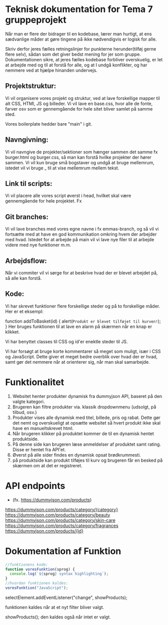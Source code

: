 # Teknisk dokumentation for Tema 7 gruppeprojekt

Når man er flere der bidrager til en kodebase, lærer man hurtigt, at ens sædvanlige måder at gøre tingene på ikke nødvendigvis er logisk for alle.

Skriv derfor jeres fælles retningslinjer for punkterne herunder(tilføj gerne flere selv), sådan som det giver bedst mening for jer som gruppe. Dokumentationen sikre, at jeres fælles kodebase forbliver overskuelig, er let at arbejde med og til at forstå for alle, og at I undgå konflikter, og har nemmere ved at hjælpe hinanden undervejs.

## Projektstruktur:

<!-- Beslut, hvordan I vil organisere jeres projekt – struktur for mapper og filer.
- Hvordan organiserer I billeder, fonte og andre ressourcer?
- Hvor placerer I boilerplate?(fx CSS- og JavaScript-filer, der bruges på tværs af projektet)
- Hvor placerer I HTML, CSS- og JavaScript-filer til fx detaljevisning og listevisning? -->

Vi vil organisere vores projekt og struktur, ved at lave forskellige mapper til alt CSS, HTMl, JS og billeder. Vi vil lave en base.css, hvor alle de fonte, farver osv som er gennemgående for hele sitet bliver samlet på samme sted.

Vores boilerplate hedder bare "main" i git.

## Navngivning:

<!-- Beslutte hvordan i vil navngive filer og mapper for at sikre en ensartet struktur og undgå forvirring.

- Hvordan navngiver I filnavne? (fx små bogstaver, ingen mellemrum, brug af - eller \_)
- Hvordan sikre I at det er til at forstå hvilke HTML-, CSS- og JavaScript-filer der høre sammen? -->

Vi vil navngive de projekter/sektioner som hænger sammen det samme fx burger.html og burger.css, så man kan forstå hvilke projekter der hører sammen. Vi vil kun bruge små bogstaver og undgå at bruge mellemrum, istedet vil vi bruge \_ til at vise mellemrum mellem tekst.

## Link til scripts:

<!--
- Hvor placerer I script referencer i HTML'en? (fx i <head> med defer attribute, eller sidst i <body>) -->

Vi vil placere alle vores script øverst i head, hvilket skal være gennemgående for hele projektet. Fx

   <script src="./JS/base.js" defer></script>

## Git branches:

<!-- - Hvordan navngiver I branches, så alle kan forstår hvem der arbejder i branchen og på hvad?(fx feature-lotte-formular) -->

Vi vil lave branches med vores egne navne i fx emmas-branch, og så vil vi fortsætte med at have en god kommunikation omkring hvem der arbejder med hvad. Istedet for at arbejde på main vil vi lave nye filer til at arbejde videre med nye funktioner m.m.

## Arbejdsflow:

<!--
- Hvordan fordeler I arbejdet, så I undgår at flere arbejder i de samme filer samtidigt?
- Hvordan sikrer I, at commit-beskeder er beskrivende?
- Hvordan kommunikerer i om ændringer i main branchen når feature merges? -->

Når vi commiter vil vi sørge for at beskrive hvad der er blevet arbejdet på, så alle kan forstå.

## Kode:

<!-- - Hvordan skriver i funktioner i JavaScript?(fx med function keyword eller som arrow functions): -->

Vi har skrevet funktioner flere forskellige steder og på to forskellige måder.
Her er et eksempl:

function addToBasket(id) {
alert(`Produkt er blevet tilføjet til kurven!`);
}
Her bruges funktionen til at lave en alarm på skærmen når en knap er klikket.

<!-- - Beslut hvilken CSS selector i benyttes til referener i henholdsvis CSS og JavaScript(fx. id'er til JavaScript og Classes til CSS) -->

Vi har benyttet classes til CSS og id'er enektle steder til JS.

<!--
- Skal filer have korte forklaringer som kommentarer? -->

Vi har forsøgt at bruge korte kommentarer så meget som muligt, især i CSS og JavaScript. Dette giver et meget bedre overblik over hvad der er hvad, samt gør det nemmere når at orienterer sig, når man skal samarbejde.

# Funktionalitet

<!-- Dette afsnit skal forklare hvad I konkret har arbejde med, for at udvikle websitet. Tænk over hvilke interaktioner brugeren kan foretage på sitet? Eller hvordan websitet håndterer og præsenterer data? Eksempler på funktionalitet, der kan beskrives:

- Hentning af produkter fra API.
- Filtrering af produkter baseret på brugerens valg.
- Dynamisk visning af produkter i HTML.

Brug korte beskrivelser, som i eksemplerne herover -->

1. Websitet henter produkter dynamisk fra dummyjson API, baseret på den valgte kategori.
2. Brugeren kan filtre produkter via. klassik dropdownmenu (udsolgt, på tilbud, osv.)
3. Produkter vises alle dynamisk med titel, billede, pris og rabat. Dette gør det nemt og overskueligt at opsætte websitet så hvert produkt ikke skal have en manueltskrevet html.
4. Når brugeren klikker på produktet kommer de til en dynamisk hentet produktside.
5. På denne side kan brugeren læse anmeldelser af produktet samt rating. Disse er hentet fra API'et.
6. Øverst på alle sider findes en dynamisk opsat brødkrummesti.
7. på produktside kan produkt tilføjes til kurv og brugeren får en besked på skærmen om at det er registreret.

# API endpoints

<!-- Dette afsnit skal liste de endpoints fra API'et i har benyttet: -->

- (fx. https://dummyjson.com/products)

https://dummyjson.com/products/category/{category}
https://dummyjson.com/products/category/beauty
https://dummyjson.com/products/category/skin-care
https://dummyjson.com/products/category/fragrances
https://dummyjson.com/products/{id}

# Dokumentation af Funktion

<!-- Dette afsnit skal beskrive en funktion I selv har udviklet. Det kunne eksempelvis være en funktion der generere en listen over fx. produkter:

- Beskrivelse: Hvad gør funktionen? Hvordan spiller den sammen med resten af koden?
- Parametre: Hvilke input forventes (fx en værdi fra en dropdown eller URL'en)?
- Returnerer: Beskriv, om funktionen returnerer en værdi eller blot manipulerer DOM’en.
- Eksempel på brug: Indsæt funktions-koden herunder(der hvor koden er i eksemplet) og vis, hvordan funktionen kaldes: -->

```javascript
//funktionens kode:
function voresFunktion(sprog) {
  console.log(`${sprog} syntax highlighting`);
}
//hvordan funktionen kaldes:
voresFunktion("JavaScript");
```

selectElement.addEventListener("change", showProducts);

funktionen kaldes når at et nyt filter bliver valgt.

showProducts();
den kaldes også når intet er valgt.
